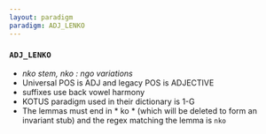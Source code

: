 ```yaml
---
layout: paradigm
paradigm: ADJ_LENKO
---
```

### ` ADJ_LENKO `

* _nko stem, nko : ngo variations_
* Universal POS is ADJ and legacy POS is ADJECTIVE
* suffixes use back vowel harmony
* KOTUS paradigm used in their dictionary is 1-G
* The lemmas must end in * ko * (which will be deleted to form an invariant stub) and the regex matching the lemma is ` nko `
